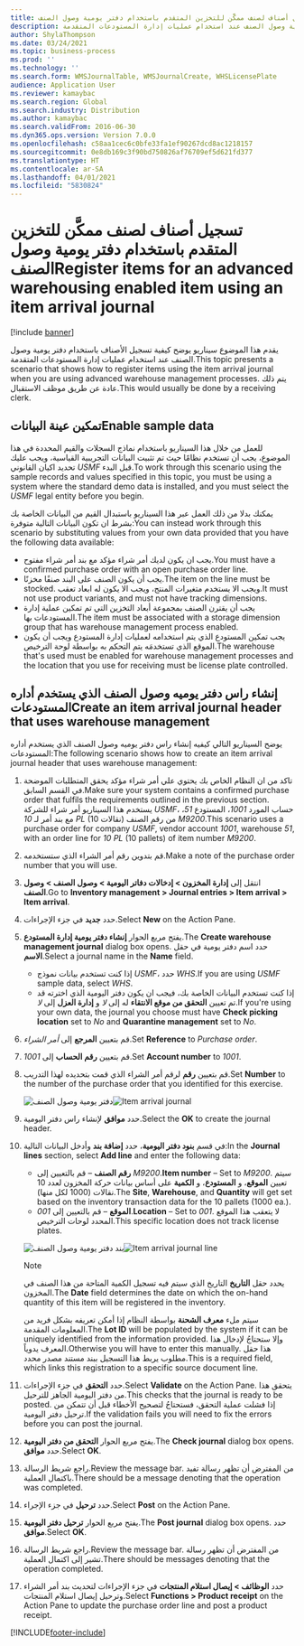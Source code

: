 ```yaml
---
title: تسجيل أصناف لصنف ممكَّن للتخزين المتقدم باستخدام دفتر يومية وصول الصنف
description: يقدم هذا الموضوع سيناريو يوضح كيفية تسجيل الأصناف باستخدام دفتر يومية وصول الصنف عند استخدام عمليات إدارة المستودعات المتقدمة.
author: ShylaThompson
ms.date: 03/24/2021
ms.topic: business-process
ms.prod: ''
ms.technology: ''
ms.search.form: WMSJournalTable, WMSJournalCreate, WHSLicensePlate
audience: Application User
ms.reviewer: kamaybac
ms.search.region: Global
ms.search.industry: Distribution
ms.author: kamaybac
ms.search.validFrom: 2016-06-30
ms.dyn365.ops.version: Version 7.0.0
ms.openlocfilehash: c58aa1cec6c0bfe33fa1ef90267dcd8ac1218157
ms.sourcegitcommit: 0e8db169c3f90bd750826af76709ef5d621fd377
ms.translationtype: HT
ms.contentlocale: ar-SA
ms.lasthandoff: 04/01/2021
ms.locfileid: "5830824"
---
```

# <a name="register-items-for-an-advanced-warehousing-enabled-item-using-an-item-arrival-journal"></a><span data-ttu-id="cbdf8-103">تسجيل أصناف لصنف ممكَّن للتخزين المتقدم باستخدام دفتر يومية وصول الصنف</span><span class="sxs-lookup"><span data-stu-id="cbdf8-103">Register items for an advanced warehousing enabled item using an item arrival journal</span></span>

[!include [banner](../../includes/banner.md)]

<span data-ttu-id="cbdf8-104">يقدم هذا الموضوع سيناريو يوضح كيفية تسجيل الأصناف باستخدام دفتر يومية وصول الصنف عند استخدام عمليات إدارة المستودعات المتقدمة.</span><span class="sxs-lookup"><span data-stu-id="cbdf8-104">This topic presents a scenario that shows how to register items using the item arrival journal when you are using advanced warehouse management processes.</span></span> <span data-ttu-id="cbdf8-105">يتم ذلك عادة عن طريق موظف الاستقبال.</span><span class="sxs-lookup"><span data-stu-id="cbdf8-105">This would usually be done by a receiving clerk.</span></span>

## <a name="enable-sample-data"></a><span data-ttu-id="cbdf8-106">تمكين عينة البيانات</span><span class="sxs-lookup"><span data-stu-id="cbdf8-106">Enable sample data</span></span>

<span data-ttu-id="cbdf8-107">للعمل من خلال هذا السيناريو باستخدام نماذج السجلات والقيم المحددة في هذا الموضوع، يجب أن تستخدم نظامًا حيث تم تثبيت البيانات التجريبية القياسية، ويجب عليك تحديد اكيان القانوني *USMF* قبل البدء.</span><span class="sxs-lookup"><span data-stu-id="cbdf8-107">To work through this scenario using the sample records and values specified in this topic, you must be using a system where the standard demo data is installed, and you must select the *USMF* legal entity before you begin.</span></span>

<span data-ttu-id="cbdf8-108">يمكنك بدلا من ذلك العمل عبر هذا السيناريو باستبدال القيم من البيانات الخاصة بك بشرط ان تكون البيانات التالية متوفرة:</span><span class="sxs-lookup"><span data-stu-id="cbdf8-108">You can instead work through this scenario by substituting values from your own data provided that you have the following data available:</span></span>

- <span data-ttu-id="cbdf8-109">يجب ان يكون لديك أمر شراء مؤكد مع بند أمر شراء مفتوح.</span><span class="sxs-lookup"><span data-stu-id="cbdf8-109">You must have a confirmed purchase order with an open purchase order line.</span></span>
- <span data-ttu-id="cbdf8-110">يجب أن يكون الصنف على البند صنفًا مخزنًا.</span><span class="sxs-lookup"><span data-stu-id="cbdf8-110">The item on the line must be stocked.</span></span> <span data-ttu-id="cbdf8-111">ويجب الا يستخدم متغيرات المنتج، ويجب الا يكون له ابعاد تعقب.</span><span class="sxs-lookup"><span data-stu-id="cbdf8-111">It must not use product variants, and must not have tracking dimensions.</span></span>
- <span data-ttu-id="cbdf8-112">يجب أن يقترن الصنف بمجموعة أبعاد التخزين التي تم تمكين عملية إدارة المستودعات بها.</span><span class="sxs-lookup"><span data-stu-id="cbdf8-112">The item must be associated with a storage dimension group that has warehouse management process enabled.</span></span>
- <span data-ttu-id="cbdf8-113">يجب تمكين المستودع الذي يتم استخدامه لعمليات إدارة المستودع ويجب أن يكون الموقع الذي تستخدمَه يتم التحكم به بواسطة لوحة الترخيص.</span><span class="sxs-lookup"><span data-stu-id="cbdf8-113">The warehouse that's used must be enabled for warehouse management processes and the location that you use for receiving must be license plate controlled.</span></span>

## <a name="create-an-item-arrival-journal-header-that-uses-warehouse-management"></a><span data-ttu-id="cbdf8-114">إنشاء راس دفتر يوميه وصول الصنف الذي يستخدم أداره المستودعات</span><span class="sxs-lookup"><span data-stu-id="cbdf8-114">Create an item arrival journal header that uses warehouse management</span></span>

<span data-ttu-id="cbdf8-115">يوضح السيناريو التالي كيفيه إنشاء راس دفتر يوميه وصول الصنف الذي يستخدم أداره المستودعات:</span><span class="sxs-lookup"><span data-stu-id="cbdf8-115">The following scenario shows how to create an item arrival journal header that uses warehouse management:</span></span>

1. <span data-ttu-id="cbdf8-116">تاكد من ان النظام الخاص بك يحتوي علي أمر شراء مؤكد يحقق المتطلبات الموضحة في القسم السابق.</span><span class="sxs-lookup"><span data-stu-id="cbdf8-116">Make sure your system contains a confirmed purchase order that fulfils the requirements outlined in the previous section.</span></span> <span data-ttu-id="cbdf8-117">يستخدم هذا السيناريو أمر شراء للشركة *USMF*، حساب المورد *1001*، المستودع *51*، مع بند أمر لـ *10 PL* (10 نقالات) من رقم الصنف *M9200*.</span><span class="sxs-lookup"><span data-stu-id="cbdf8-117">This scenario uses a purchase order for company *USMF*, vendor account *1001*, warehouse *51*, with an order line for *10 PL* (10 pallets) of item number *M9200*.</span></span>
1. <span data-ttu-id="cbdf8-118">قم بتدوين رقم أمر الشراء الذي ستستخدمه.</span><span class="sxs-lookup"><span data-stu-id="cbdf8-118">Make a note of the purchase order number that you will use.</span></span>
1. <span data-ttu-id="cbdf8-119">انتقل إلى **إدارة المخزون \> إدخالات دفاتر اليومية \> وصول الصنف \> وصول الصنف**.</span><span class="sxs-lookup"><span data-stu-id="cbdf8-119">Go to **Inventory management \> Journal entries \> Item arrival \> Item arrival**.</span></span>
1. <span data-ttu-id="cbdf8-120">حدد **جديد** في جزء الإجراءات.</span><span class="sxs-lookup"><span data-stu-id="cbdf8-120">Select **New** on the Action Pane.</span></span>
1. <span data-ttu-id="cbdf8-121">يفتح مربع الحوار **إنشاء دفتر يومية إدارة المستودع**.</span><span class="sxs-lookup"><span data-stu-id="cbdf8-121">The **Create warehouse management journal** dialog box opens.</span></span> <span data-ttu-id="cbdf8-122">حدد اسم دفتر يومية في حقل **الاسم**.</span><span class="sxs-lookup"><span data-stu-id="cbdf8-122">Select a journal name in the **Name** field.</span></span>
    - <span data-ttu-id="cbdf8-123">إذا كنت تستخدم بيانات نموذج *USMF*، حدد *WHS*.</span><span class="sxs-lookup"><span data-stu-id="cbdf8-123">If you are using *USMF* sample data, select *WHS*.</span></span>
    - <span data-ttu-id="cbdf8-124">إذا كنت تستخدم البيانات الخاصة بك، فيجب ان يكون دفتر اليومية الذي اخترته قد تم تعيين **التحقق من موقع الانتقاء** له إلى *لا* و **إدارة العزل** إلى *لا*.</span><span class="sxs-lookup"><span data-stu-id="cbdf8-124">If you're using your own data, the journal you choose must have **Check picking location** set to *No* and **Quarantine management** set to *No*.</span></span>
1. <span data-ttu-id="cbdf8-125">قم بتعيين **المرجع** إلى *أمر الشراء*.</span><span class="sxs-lookup"><span data-stu-id="cbdf8-125">Set **Reference** to *Purchase order*.</span></span>
1. <span data-ttu-id="cbdf8-126">قم بتعيين **رقم الحساب** إلى *1001*.</span><span class="sxs-lookup"><span data-stu-id="cbdf8-126">Set **Account number** to *1001*.</span></span>
1. <span data-ttu-id="cbdf8-127">قم بتعيين **رقم** لرقم أمر الشراء الذي قمت بتحديده لهذا التدريب.</span><span class="sxs-lookup"><span data-stu-id="cbdf8-127">Set **Number** to the number of the purchase order that you identified for this exercise.</span></span>

    <span data-ttu-id="cbdf8-128">![دفتر يومية وصول الصنف](../media/item-arrival-journal-header.png "دفتر يومية وصول الصنف")</span><span class="sxs-lookup"><span data-stu-id="cbdf8-128">![Item arrival journal](../media/item-arrival-journal-header.png "Item arrival journal")</span></span>

1. <span data-ttu-id="cbdf8-129">حدد **موافق** لإنشاء راس دفتر اليومية.</span><span class="sxs-lookup"><span data-stu-id="cbdf8-129">Select the **OK** to create the journal header.</span></span>
1. <span data-ttu-id="cbdf8-130">في قسم **بنود دفتر اليومية**، حدد **إضافة بند** وأدخل البيانات التالية:</span><span class="sxs-lookup"><span data-stu-id="cbdf8-130">In the **Journal lines** section, select **Add line** and enter the following data:</span></span>
    - <span data-ttu-id="cbdf8-131">**رقم الصنف** – قم بالتعيين إلى *M9200*.</span><span class="sxs-lookup"><span data-stu-id="cbdf8-131">**Item number** – Set to *M9200*.</span></span> <span data-ttu-id="cbdf8-132">سيتم تعيين **الموقع**، و **المستودع**، و **الكمية** على أساس بيانات حركة المخزون لعدد 10 نقالات (1000 لكل منها).</span><span class="sxs-lookup"><span data-stu-id="cbdf8-132">The **Site**, **Warehouse**, and **Quantity** will get set based on the inventory transaction data for the 10 pallets (1000 ea.).</span></span>
    - <span data-ttu-id="cbdf8-133">**الموقع** – قم بالتعيين إلى *001*.</span><span class="sxs-lookup"><span data-stu-id="cbdf8-133">**Location** – Set to  *001*.</span></span> <span data-ttu-id="cbdf8-134">لا يتعقب هذا الموقع المحدد لوحات الترخيص.</span><span class="sxs-lookup"><span data-stu-id="cbdf8-134">This specific location does not track license plates.</span></span>

    <span data-ttu-id="cbdf8-135">![بند دفتر يومية وصول الصنف](../media/item-arrival-journal-line.png "بند دفتر يومية وصول الصنف")</span><span class="sxs-lookup"><span data-stu-id="cbdf8-135">![Item arrival journal line](../media/item-arrival-journal-line.png "Item arrival journal line")</span></span>

    > [!NOTE]
    > <span data-ttu-id="cbdf8-136">يحدد حقل **التاريخ** التاريخ الذي سيتم فيه تسجيل الكمية المتاحة من هذا الصنف في المخزون.</span><span class="sxs-lookup"><span data-stu-id="cbdf8-136">The **Date** field determines the date on which the on-hand quantity of this item will be registered in the inventory.</span></span>  
    >
    > <span data-ttu-id="cbdf8-137">سيتم ملء **معرف الشحنة** بواسطة النظام إذا أمكن تعريفه بشكل فريد من المعلومات المقدمة.</span><span class="sxs-lookup"><span data-stu-id="cbdf8-137">The **Lot ID** will be populated by the system if it can be uniquely identified from the information provided.</span></span> <span data-ttu-id="cbdf8-138">وإلا ستحتاجُ لإدخال هذا المعرف يدوياً.</span><span class="sxs-lookup"><span data-stu-id="cbdf8-138">Otherwise you will have to enter this manually.</span></span> <span data-ttu-id="cbdf8-139">هذا حقل مطلوب يربط هذا التسجيل ببند مستند مصدر محدد.</span><span class="sxs-lookup"><span data-stu-id="cbdf8-139">This is a required field, which links this registration to a specific source document line.</span></span>  

1. <span data-ttu-id="cbdf8-140">حدد **التحقق** في جزء الإجراءات.</span><span class="sxs-lookup"><span data-stu-id="cbdf8-140">Select **Validate** on the Action Pane.</span></span> <span data-ttu-id="cbdf8-141">يتحقق هذا من دفتر اليومية الجاهز للترحيل.</span><span class="sxs-lookup"><span data-stu-id="cbdf8-141">This checks that the journal is ready to be posted.</span></span> <span data-ttu-id="cbdf8-142">إذا فشلت عملية التحقق، فستحتاجُ لتصحيح الأخطاء قبل أن تتمكن من ترحيل دفتر اليومية.</span><span class="sxs-lookup"><span data-stu-id="cbdf8-142">If the validation fails you will need to fix the errors before you can post the journal.</span></span>  
1. <span data-ttu-id="cbdf8-143">يفتح مربع الحوار **التحقق من دفتر اليومية**.</span><span class="sxs-lookup"><span data-stu-id="cbdf8-143">The **Check journal** dialog box opens.</span></span> <span data-ttu-id="cbdf8-144">حدد **موافق**.</span><span class="sxs-lookup"><span data-stu-id="cbdf8-144">Select **OK**.</span></span>
1. <span data-ttu-id="cbdf8-145">راجع شريط الرسالة.</span><span class="sxs-lookup"><span data-stu-id="cbdf8-145">Review the message bar.</span></span> <span data-ttu-id="cbdf8-146">من المفترض أن تظهر رسالة تفيد باكتمال العملية.</span><span class="sxs-lookup"><span data-stu-id="cbdf8-146">There should be a message denoting that the operation was completed.</span></span>  
1. <span data-ttu-id="cbdf8-147">حدد **ترحيل** في جزء الإجراء.</span><span class="sxs-lookup"><span data-stu-id="cbdf8-147">Select **Post** on the Action Pane.</span></span>
1. <span data-ttu-id="cbdf8-148">يفتح مربع الحوار **ترحيل دفتر اليومية**.</span><span class="sxs-lookup"><span data-stu-id="cbdf8-148">The **Post journal** dialog box opens.</span></span> <span data-ttu-id="cbdf8-149">حدد **موافق**.</span><span class="sxs-lookup"><span data-stu-id="cbdf8-149">Select **OK**.</span></span>
1. <span data-ttu-id="cbdf8-150">راجع شريط الرسالة.</span><span class="sxs-lookup"><span data-stu-id="cbdf8-150">Review the message bar.</span></span> <span data-ttu-id="cbdf8-151">من المفترض أن تظهر رسالة تشير إلى اكتمال العملية.</span><span class="sxs-lookup"><span data-stu-id="cbdf8-151">There should be messages denoting that the operation completed.</span></span>
1. <span data-ttu-id="cbdf8-152">حدد **الوظائف > إيصال استلام المنتجات** في جزء الإجراءات لتحديث بند أمر الشراء وترحيل إيصال استلام المنتجات.</span><span class="sxs-lookup"><span data-stu-id="cbdf8-152">Select **Functions > Product receipt** on the Action Pane to update the purchase order line and post a product receipt.</span></span>


[!INCLUDE[footer-include](../../../includes/footer-banner.md)]

